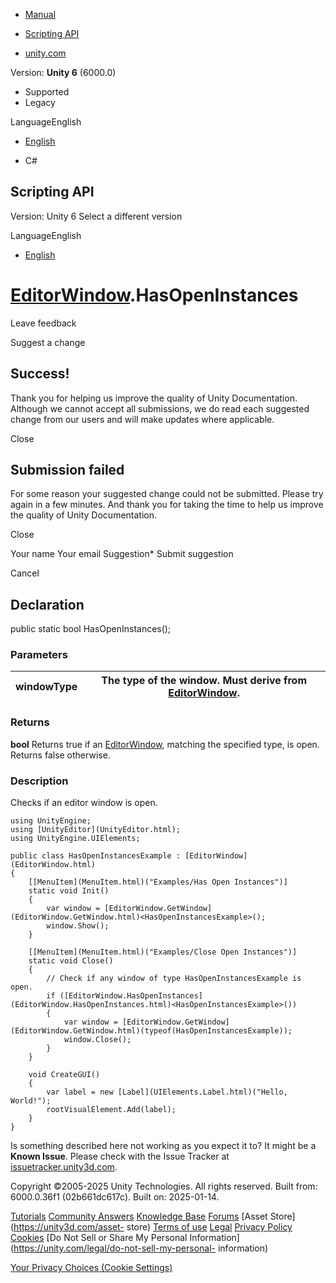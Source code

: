 [ ]()

  * [Manual](../Manual/index.html)
  * [Scripting API](../ScriptReference/index.html)

  * [unity.com](https://unity.com/)

Version: **Unity 6** (6000.0)

  * Supported
  * Legacy

LanguageEnglish

  * [English]()

  * C#

[ ](https://docs.unity3d.com)

## Scripting API

Version: Unity 6 Select a different version

LanguageEnglish

  * [English]()

#  [EditorWindow](EditorWindow.html).HasOpenInstances

Leave feedback

Suggest a change

## Success!

Thank you for helping us improve the quality of Unity Documentation. Although
we cannot accept all submissions, we do read each suggested change from our
users and will make updates where applicable.

Close

## Submission failed

For some reason your suggested change could not be submitted. Please <a>try
again</a> in a few minutes. And thank you for taking the time to help us
improve the quality of Unity Documentation.

Close

Your name Your email Suggestion* Submit suggestion

Cancel

[ ]()

## Declaration

public static bool HasOpenInstances();

### Parameters

windowType | The type of the window. Must derive from [EditorWindow](EditorWindow.html).  
---|---  
  
### Returns

**bool** Returns true if an [EditorWindow](EditorWindow.html), matching the
specified type, is open. Returns false otherwise.

### Description

Checks if an editor window is open.

    
    
    using UnityEngine;
    using [UnityEditor](UnityEditor.html);
    using UnityEngine.UIElements;
    
    public class HasOpenInstancesExample : [EditorWindow](EditorWindow.html)
    {
        [[MenuItem](MenuItem.html)("Examples/Has Open Instances")]
        static void Init()
        {
            var window = [EditorWindow.GetWindow](EditorWindow.GetWindow.html)<HasOpenInstancesExample>();
            window.Show();
        }
    
        [[MenuItem](MenuItem.html)("Examples/Close Open Instances")]
        static void Close()
        {
            // Check if any window of type HasOpenInstancesExample is open.
            if ([EditorWindow.HasOpenInstances](EditorWindow.HasOpenInstances.html)<HasOpenInstancesExample>())
            {
                var window = [EditorWindow.GetWindow](EditorWindow.GetWindow.html)(typeof(HasOpenInstancesExample));
                window.Close();
            }
        }
    
        void CreateGUI()
        {
            var label = new [Label](UIElements.Label.html)("Hello, World!");
            rootVisualElement.Add(label);
        }
    }
    

Is something described here not working as you expect it to? It might be a
**Known Issue**. Please check with the Issue Tracker at
[issuetracker.unity3d.com](https://issuetracker.unity3d.com).

Copyright ©2005-2025 Unity Technologies. All rights reserved. Built from:
6000.0.36f1 (02b661dc617c). Built on: 2025-01-14.

[Tutorials](https://unity3d.com/learn) [Community
Answers](https://answers.unity3d.com) [Knowledge
Base](https://support.unity3d.com/hc/en-us)
[Forums](https://forum.unity3d.com) [Asset Store](https://unity3d.com/asset-
store) [Terms of use](https://docs.unity3d.com/Manual/TermsOfUse.html)
[Legal](https://unity.com/legal) [Privacy
Policy](https://unity.com/legal/privacy-policy)
[Cookies](https://unity.com/legal/cookie-policy) [Do Not Sell or Share My
Personal Information](https://unity.com/legal/do-not-sell-my-personal-
information)

[Your Privacy Choices (Cookie Settings)](javascript:void\(0\);)

